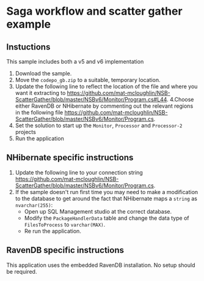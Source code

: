 # Saga workflow and scatter gather example
## Instuctions
This sample includes both a v5 and v6 implementation

1. Download the sample.
2. Move the `codepo_gb.zip` to a suitable, temporary location.
3. Update the following line to reflect the location of the file and where you want it extracting to 
  https://github.com/mat-mcloughlin/NSB-ScatterGather/blob/master/NSBv6/Monitor/Program.cs#L44.
4.Choose either RavenDB or NHibernate by commenting out the relevant regions in the following file
  https://github.com/mat-mcloughlin/NSB-ScatterGather/blob/master/NSBv6/Monitor/Program.cs.
5. Set the solution to start up the `Monitor`, `Processor` and `Processor-2` projects
6. Run the application
  
## NHibernate specific instructions
1. Update the following line to your connection string
  https://github.com/mat-mcloughlin/NSB-ScatterGather/blob/master/NSBv6/Monitor/Program.cs.
2. If the sample doesn't run first time you may need to make a modification to the database to get around the fact that NHibernate maps a `string` as `nvarchar(255)`:
    - Open up SQL Management studio at the correct database.
    - Modify the `PackageHandlerData` table and change the data type of `FilesToProcess` to `varchar(MAX)`.
    - Re run the application.

## RavenDB specific instructions
This application uses the embedded RavenDB installation. No setup should be required.
